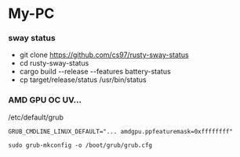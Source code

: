 # My-PC


### sway status
* git clone https://github.com/cs97/rusty-sway-status
* cd rusty-sway-status
* cargo build --release --features battery-status
* cp target/release/status /usr/bin/status

### AMD GPU OC UV...
/etc/default/grub
```
GRUB_CMDLINE_LINUX_DEFAULT="... amdgpu.ppfeaturemask=0xffffffff"
```
```
sudo grub-mkconfig -o /boot/grub/grub.cfg
```



